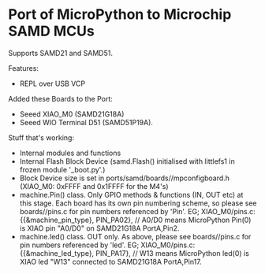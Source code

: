 Port of MicroPython to Microchip SAMD MCUs
==========================================

Supports SAMD21 and SAMD51.

Features:
- REPL over USB VCP

Added these Boards to the Port:

 * Seeed XIAO_M0 (SAMD21G18A)
 * Seeed WIO Terminal D51 (SAMD51P19A).

Stuff that's working:

 * Internal modules and functions
 * Internal Flash Block Device (samd.Flash() initialised with littlefs1 in frozen module '_boot.py'.)
 * Block Device size is set in ports/samd/boards//mpconfigboard.h (XIAO_M0: 0xFFFF and 0x1FFFF for the M4's)
 * machine.Pin() class. Only GPIO methods & functions (IN, OUT etc) at this stage. Each board has its own pin numbering scheme, so please see boards//pins.c for pin numbers referenced by 'Pin'. EG; XIAO_M0/pins.c: {{&machine_pin_type}, PIN_PA02}, // A0/D0 means MicroPython Pin(0) is XIAO pin "A0/D0" on SAMD21G18A PortA,Pin2.
 * machine.led() class. OUT only. As above, please see boards//pins.c for pin numbers referenced by 'led'. EG; XIAO_M0/pins.c: {{&machine_led_type}, PIN_PA17}, // W13 means MicroPython led(0) is XIAO led "W13" connected to SAMD21G18A PortA,Pin17.

